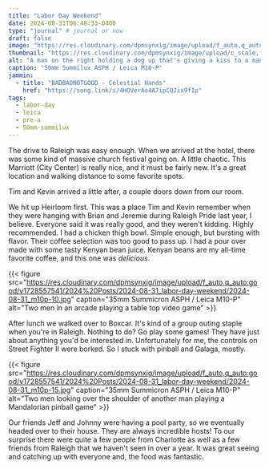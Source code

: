 ```yaml
---
title: "Labor Day Weekend"
date: 2024-08-31T06:48:33-0400
type: "journal" # journal or now
draft: false
image: "https://res.cloudinary.com/dpmsynxig/image/upload/f_auto,q_auto:good/v1728557541/2024%20Posts/2024-08-31_labor-day-weekend/2024-08-31_m10p-26.jpg"
thumbnail: "https://res.cloudinary.com/dpmsynxig/image/upload/c_scale,f_auto,q_auto:good,w_740/v1728557541/2024%20Posts/2024-08-31_labor-day-weekend/2024-08-31_m10p-26.jpg"
alt: "A man on the right holding a dog up that's giving a kiss to a man on the left"
caption: "50mm Summilux ASPH / Leica M10-P"
jammin:
  - title: "BADBADNOTGOOD - Celestial Hands"
    href: "https://song.link/s/4HOVerAo4A7ipCQJix9fIp"
tags:
  - labor-day
  - leica
  - pre-a
  - 50mm-summilux
---
```


The drive to Raleigh was easy enough. When we arrived at the hotel, there was some kind of massive church festival going on. A little chaotic. This Marriott (City Center) is really nice, and it must be fairly new. It's a great location and walking distance to some favorite spots.

Tim and Kevin arrived a little after, a couple doors down from our room.

We hit up Heirloom first. This was a place Tim and Kevin remember when they were hanging with Brian and Jeremie during Raleigh Pride last year, I believe. Everyone said it was really good, and they weren't kidding. Highly recommended. I had a chicken thigh bowl. Simple enough, but bursting with flavor. Their coffee selection was too good to pass up. I had a pour over made with some tasty Kenyan bean juice. Kenyan beans are my all-time favorite coffee, and this one was _delicious_.

{{< figure src="https://res.cloudinary.com/dpmsynxig/image/upload/f_auto,q_auto:good/v1728557541/2024%20Posts/2024-08-31_labor-day-weekend/2024-08-31_m10p-10.jpg" caption="35mm Summicron ASPH / Leica M10-P" alt="Two men in an arcade playing a table top video game" >}}

After lunch we walked over to Boxcar. It's kind of a group outing staple when you're in Raleigh. Nothing to do? Go play some games! They have just about anything you'd be interested in. Unfortunately for me, the controls on Street Fighter II were borked. So I stuck with pinball and Galaga, mostly.

{{< figure src="https://res.cloudinary.com/dpmsynxig/image/upload/f_auto,q_auto:good/v1728557541/2024%20Posts/2024-08-31_labor-day-weekend/2024-08-31_m10p-15.jpg" caption="35mm Summicron ASPH / Leica M10-P" alt="Two men looking over the shoulder of another man playing a Mandalorian pinball game" >}}

Our friends Jeff and Johnny were having a pool party, so we eventually headed over to their house. They are always incredible hosts! To our surprise there were quite a few people from Charlotte as well as a few friends from Raleigh that we haven't seen in over a year. It was great seeing and catching up with everyone and, the food was fantastic.
